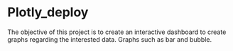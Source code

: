 # Plotly_deploy

The objective of this project is to create an interactive dashboard to create graphs regarding the interested data. Graphs such as bar and bubble.

